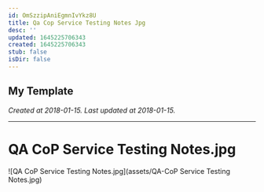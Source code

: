 ```yaml
---
id: OmSzzipAniEgmnIvYkz8U
title: Qa Cop Service Testing Notes Jpg
desc: ''
updated: 1645225706343
created: 1645225706343
stub: false
isDir: false
---
```

My Template
---

_Created at 2018-01-15._
_Last updated at 2018-01-15._




---

# QA CoP Service Testing Notes.jpg


![QA CoP Service Testing Notes.jpg](assets/QA-CoP Service Testing Notes.jpg)


